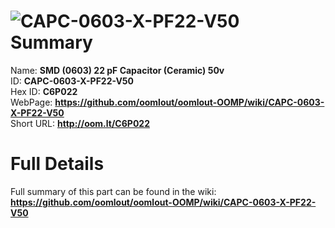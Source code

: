 
![CAPC-0603-X-PF22-V50](https://github.com/oomlout/oomlout-OOMP/blob/master/parts/CAPC-0603-X-PF22-V50/CAPC-0603-X-PF22-V50_420.jpg)   
Summary
=================
  
Name: __SMD (0603) 22 pF Capacitor (Ceramic) 50v__    
ID: __CAPC-0603-X-PF22-V50__   
Hex ID: __C6P022__   
WebPage: __https://github.com/oomlout/oomlout-OOMP/wiki/CAPC-0603-X-PF22-V50__   
Short URL: __http://oom.lt/C6P022__   

Full Details
==========================
Full summary of this part can be found in the wiki:   
__https://github.com/oomlout/oomlout-OOMP/wiki/CAPC-0603-X-PF22-V50__    

